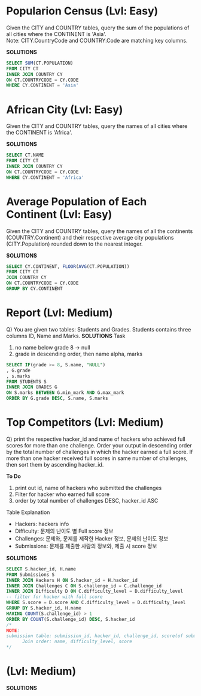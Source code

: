 # Popularion Census (Lvl: Easy)
Given the CITY and COUNTRY tables, query the sum of the populations of all cities where the CONTINENT is 'Asia'.  
Note: CITY.CountryCode and COUNTRY.Code are matching key columns.  

**SOLUTIONS**
```sql
SELECT SUM(CT.POPULATION)
FROM CITY CT
INNER JOIN COUNTRY CY
ON CT.COUNTRYCODE = CY.CODE
WHERE CY.CONTINENT = 'Asia'
```

# African City (Lvl: Easy)
Given the CITY and COUNTRY tables, query the names of all cities where the CONTINENT is 'Africa'.

**SOLUTIONS**
```sql
SELECT CT.NAME
FROM CITY CT
INNER JOIN COUNTRY CY
ON CT.COUNTRYCODE = CY.CODE
WHERE CY.CONTINENT = 'Africa'
```

# Average Population of Each Continent (Lvl: Easy)
Given the CITY and COUNTRY tables, query the names of all the continents (COUNTRY.Continent) and their respective average city populations (CITY.Population) rounded down to the nearest integer.

**SOLUTIONS**
```sql
SELECT CY.CONTINENT, FLOOR(AVG(CT.POPULATION))
FROM CITY CT
JOIN COUNTRY CY
ON CT.COUNTRYCODE = CY.CODE
GROUP BY CY.CONTINENT
```

# Report (Lvl: Medium)
Q) You are given two tables: Students and Grades. Students contains three columns ID, Name and Marks.
**SOLUTIONS**
Task
1) no name below grade 8 -> null
2) grade in descending order, then name alpha, marks
```sql
SELECT IF(grade >= 8, S.name, "NULL")
, G.grade
, s.marks
FROM STUDENTS S
INNER JOIN GRADES G
ON S.marks BETWEEN G.min_mark AND G.max_mark
ORDER BY G.grade DESC, S.name, S.marks
```

# Top Competitors (Lvl: Medium)
Q) print the respective hacker_id and name of hackers who achieved full scores for more than one challenge. Order your output in descending order by the total number of challenges in which the hacker earned a full score. If more than one hacker received full scores in same number of challenges, then sort them by ascending hacker_id.

**To Do**
1. print out id, name of hackers who submitted the challenges
2. Filter for hacker who earned full score
3. order by total number of challenges DESC, hacker_id ASC

Table Explanation
* Hackers: hackers info
* Difficulty: 문제의 난이도 별 Full score 정보
* Challenges: 문제와, 문제를 제작한 Hacker 정보, 문제의 난이도 정보
* Submissions: 문제를 제출한 사람의 정보와, 제출 시 score 정보

**SOLUTIONS**
```sql
SELECT S.hacker_id, H.name
FROM Submissions S
INNER JOIN Hackers H ON S.hacker_id = H.hacker_id 
INNER JOIN Challenges C ON S.challenge_id = C.challenge_id
INNER JOIN Difficulty D ON C.difficulty_level = D.difficulty_level
-- filter for hacker with full score
WHERE S.score = D.score AND C.difficulty_level = D.difficulty_level
GROUP BY S.hacker_id, H.name
HAVING COUNT(S.challenge_id) > 1
ORDER BY COUNT(S.challenge_id) DESC, S.hacker_id 
/*
NOTE:
submission table: submission_id, hacker_id, challenge_id, score(of submission)
      Join order: name, difficulty_level, score
*/
```


# (Lvl: Medium)
**SOLUTIONS**
```sql
```

